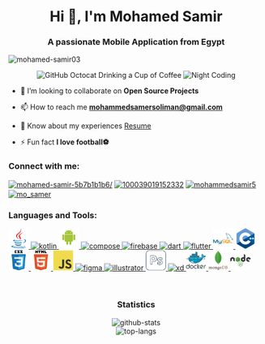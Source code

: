 <h1 align="center">Hi 👋, I'm Mohamed Samir</h1>
<h3 align="center">A passionate Mobile Application from Egypt</h3>

<p align="left"> <img src="https://komarev.com/ghpvc/?username=mohamed-samir03&label=Profile%20views&color=0e75b6&style=flat" alt="mohamed-samir03" /> </p>

<div align=center>
<img src="https://user-images.githubusercontent.com/81251707/170483892-72fd9eee-0d53-4d95-ac49-81e4bc6682d4.png" alt="GitHub Octocat Drinking a Cup of Coffee" width="150" height="150" />
<img alt="Night Coding" src="https://user-images.githubusercontent.com/81251707/226129645-1eba2f35-8fdc-4cbe-a82e-76a09b786c8f.gif" width="200"                     height="200" />
</div>
        
- 👯 I’m looking to collaborate on **Open Source Projects**

- 📫 How to reach me **mohammedsamersoliman@gmail.com**

- 📄 Know about my experiences [Resume](https://drive.google.com/file/d/1eqLyDJmoe1Ml9xxBpCJ6akQ-85lyzw-U/view?usp=sharing)

- ⚡ Fun fact **I love football⚽**      

<h3 align="left">Connect with me:</h3>
<p align="left">
<a href="https://linkedin.com/in/mohamed-samir-5b7b1b1b6/" target="blank"><img align="center" src="https://raw.githubusercontent.com/rahuldkjain/github-profile-readme-generator/master/src/images/icons/Social/linked-in-alt.svg" alt="mohamed-samir-5b7b1b1b6/" height="30" width="40" /></a>
<a href="https://fb.com/https://www.facebook.com/profile.php?id=100039019152332" target="blank"><img align="center" src="https://raw.githubusercontent.com/rahuldkjain/github-profile-readme-generator/master/src/images/icons/Social/facebook.svg" alt="100039019152332" height="30" width="40" /></a>
<a href="https://www.behance.net/mohammedsamir5" target="blank"><img align="center" src="https://raw.githubusercontent.com/rahuldkjain/github-profile-readme-generator/master/src/images/icons/Social/behance.svg" alt="mohammedsamir5" height="30" width="40" /></a>
<a href="https://codeforces.com/profile/https://codeforces.com/profile/mo_samer" target="blank"><img align="center" src="https://raw.githubusercontent.com/rahuldkjain/github-profile-readme-generator/master/src/images/icons/Social/codeforces.svg" alt="mo_samer" height="30" width="40" /></a>
</p>

<h3 align="left">Languages and Tools:</h3>
<p align="left"> <a href="https://www.java.com" target="_blank" rel="noreferrer"> <img src="https://raw.githubusercontent.com/devicons/devicon/master/icons/java/java-original.svg" alt="java" width="40" height="40"/> </a> <a href="https://kotlinlang.org" target="_blank" rel="noreferrer"> <img src="https://www.vectorlogo.zone/logos/kotlinlang/kotlinlang-icon.svg" alt="kotlin" width="40" height="40"/> </a> <a href="https://developer.android.com" target="_blank" rel="noreferrer"> <img src="https://raw.githubusercontent.com/devicons/devicon/master/icons/android/android-original-wordmark.svg" alt="android" width="40" height="40"/> </a><a href="https://developer.android.com/jetpack/compose" target="_blank" rel="noreferrer"> <img src="https://3.bp.blogspot.com/-VVp3WvJvl84/X0Vu6EjYqDI/AAAAAAAAPjU/ZOMKiUlgfg8ok8DY8Hc-ocOvGdB0z86AgCLcBGAsYHQ/s1600/jetpack%2Bcompose%2Bicon_RGB.png" alt="compose" width="40" height="40"/> </a> <a href="https://firebase.google.com/" target="_blank" rel="noreferrer"> <img src="https://seeklogo.com/images/F/firebase-logo-402F407EE0-seeklogo.com.png" alt="firebase" width="40" height="40"/> </a><a href="https://dart.dev" target="_blank" rel="noreferrer"> <img src="https://www.vectorlogo.zone/logos/dartlang/dartlang-icon.svg" alt="dart" width="40" height="40"/> </a> <a href="https://flutter.dev" target="_blank" rel="noreferrer"> <img src="https://www.vectorlogo.zone/logos/flutterio/flutterio-icon.svg" alt="flutter" width="40" height="40"/> </a> <a href="https://www.mysql.com/" target="_blank" rel="noreferrer"> <img src="https://raw.githubusercontent.com/devicons/devicon/master/icons/mysql/mysql-original-wordmark.svg" alt="mysql" width="40" height="40"/> </a><a href="https://www.w3schools.com/cpp/" target="_blank" rel="noreferrer"> <img src="https://raw.githubusercontent.com/devicons/devicon/master/icons/cplusplus/cplusplus-original.svg" alt="cplusplus" width="40" height="40"/> </a> <a href="https://www.w3schools.com/css/" target="_blank" rel="noreferrer"> <img src="https://raw.githubusercontent.com/devicons/devicon/master/icons/css3/css3-original-wordmark.svg" alt="css3" width="40" height="40"/> </a> <a href="https://www.w3.org/html/" target="_blank" rel="noreferrer"> <img src="https://raw.githubusercontent.com/devicons/devicon/master/icons/html5/html5-original-wordmark.svg" alt="html5" width="40" height="40"/> </a>  <a href="https://developer.mozilla.org/en-US/docs/Web/JavaScript" target="_blank" rel="noreferrer"> <img src="https://raw.githubusercontent.com/devicons/devicon/master/icons/javascript/javascript-original.svg" alt="javascript" width="40" height="40"/> </a><a href="https://www.figma.com/" target="_blank" rel="noreferrer"> <img src="https://cdn.icon-icons.com/icons2/2429/PNG/512/figma_logo_icon_147289.png" alt="figma" width="40" height="40"/> </a> <a href="https://www.adobe.com/in/products/illustrator.html" target="_blank" rel="noreferrer"> <img src="https://www.vectorlogo.zone/logos/adobe_illustrator/adobe_illustrator-icon.svg" alt="illustrator" width="40" height="40"/> </a> <a href="https://www.photoshop.com/en" target="_blank" rel="noreferrer"> <img src="https://raw.githubusercontent.com/devicons/devicon/master/icons/photoshop/photoshop-line.svg" alt="photoshop" width="40" height="40"/> </a> <a href="https://www.adobe.com/products/xd.html" target="_blank" rel="noreferrer"> <img src="https://cdn.worldvectorlogo.com/logos/adobe-xd.svg" alt="xd" width="40" height="40"/> </a><a href="https://www.docker.com/" target="_blank" rel="noreferrer"> <img src="https://raw.githubusercontent.com/devicons/devicon/master/icons/docker/docker-original-wordmark.svg" alt="docker" width="40" height="40"/> </a><a href="https://www.mongodb.com/" target="_blank" rel="noreferrer"> <img src="https://raw.githubusercontent.com/devicons/devicon/master/icons/mongodb/mongodb-original-wordmark.svg" alt="mongodb" width="40" height="40"/> </a> <a href="https://nodejs.org" target="_blank" rel="noreferrer"> <img src="https://raw.githubusercontent.com/devicons/devicon/master/icons/nodejs/nodejs-original-wordmark.svg" alt="nodejs" width="40" height="40"/> </a> </p>




<br/>
<h3 align="center">Statistics</h3>
<p align="center">
  <img src="https://github-readme-stats.vercel.app/api?username=Mohamed-samir03&show_icons=true&show_icons=true&theme=radical" alt="github-stats" /> 
  <br/>
  <img src="https://github-readme-stats.vercel.app/api/top-langs/?username=Mohamed-samir03&layout=compact&show_icons=true&theme=radical" alt="top-langs" />
</p>

